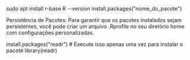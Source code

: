sudo apt install r-base
R --version
install.packages("nome_do_pacote")

Persistência de Pacotes: Para garantir que os pacotes instalados sejam persistentes, você pode criar um arquivo .Rprofile no seu diretório home com configurações personalizadas.

install.packages("readr")  # Execute isso apenas uma vez para instalar o pacote
library(readr)